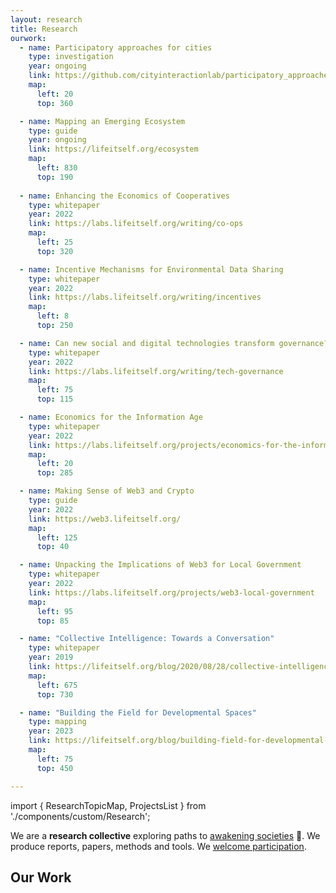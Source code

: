 ```yaml
---
layout: research
title: Research
ourwork: 
  - name: Participatory approaches for cities
    type: investigation
    year: ongoing
    link: https://github.com/cityinteractionlab/participatory_approaches
    map:
      left: 20
      top: 360

  - name: Mapping an Emerging Ecosystem
    type: guide
    year: ongoing
    link: https://lifeitself.org/ecosystem
    map:
      left: 830
      top: 190      
  
  - name: Enhancing the Economics of Cooperatives
    type: whitepaper
    year: 2022
    link: https://labs.lifeitself.org/writing/co-ops
    map:
      left: 25
      top: 320

  - name: Incentive Mechanisms for Environmental Data Sharing
    type: whitepaper
    year: 2022
    link: https://labs.lifeitself.org/writing/incentives
    map:
      left: 8
      top: 250

  - name: Can new social and digital technologies transform governance?
    type: whitepaper
    year: 2022
    link: https://labs.lifeitself.org/writing/tech-governance
    map:
      left: 75
      top: 115

  - name: Economics for the Information Age
    type: whitepaper
    year: 2022
    link: https://labs.lifeitself.org/projects/economics-for-the-information-age
    map:
      left: 20
      top: 285

  - name: Making Sense of Web3 and Crypto
    type: guide
    year: 2022
    link: https://web3.lifeitself.org/
    map:
      left: 125
      top: 40

  - name: Unpacking the Implications of Web3 for Local Government
    type: whitepaper
    year: 2022
    link: https://labs.lifeitself.org/projects/web3-local-government
    map:
      left: 95
      top: 85

  - name: "Collective Intelligence: Towards a Conversation"
    type: whitepaper
    year: 2019
    link: https://lifeitself.org/blog/2020/08/28/collective-intelligence
    map:
      left: 675
      top: 730

  - name: "Building the Field for Developmental Spaces"
    type: mapping
    year: 2023
    link: https://lifeitself.org/blog/building-field-for-developmental-spaces
    map:
      left: 75
      top: 450

---
```


import { ResearchTopicMap, ProjectsList } from './components/custom/Research';

We are a **research collective** exploring paths to [awakening societies](/awakening-society) 🌻. We produce reports, papers, methods and tools. We [welcome participation](/research-community).

<ResearchTopicMap projects={frontmatter.ourwork} />

## Our Work

<ProjectsList projects={frontmatter.ourwork} />
